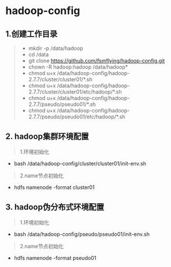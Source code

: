 # hadoop-config
## 1.创建工作目录
>  * mkdir -p /data/hadoop
>  * cd /data
>  * git clone https://github.com/fsmflying/hadoop-config.git
>  * chown -R hadoop:hadoop /data/hadoop*
>  * chmod u+x /data/hadoop-config/hadoop-2.7.7/cluster/cluster01/*.sh
>  * chmod u+x /data/hadoop-config/hadoop-2.7.7/cluster/cluster01/etc/hadoop/*.sh
>  * chmod u+x /data/hadoop-config/hadoop-2.7.7/pseudo/pseudo01/*.sh
>  * chmod u+x /data/hadoop-config/hadoop-2.7.7/pseudo/pseudo01/etc/hadoop/*.sh

## 2. hadoop集群环境配置
>  1.环境初始化
   * bash /data/hadoop-config/cluster/cluster01/init-env.sh
>  2.name节点初始化
   * hdfs namenode -format cluster01
   
## 3. hadoop伪分布式环境配置
>  1.环境初始化
   * bash /data/hadoop-config/pseudo/pseudo01/init-env.sh
>  2.name节点初始化 
   * hdfs namenode -format pseudo01

